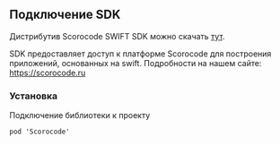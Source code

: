 ## Подключение SDK

Дистрибутив Scorocode SWIFT SDK можно скачать [тут](https://github.com/Scorocode/scorocode-sdk-swift).

SDK предоставляет доступ к платформе Scorocode для построения приложений, основанных на swift. Подробности на нашем сайте: https://scorocode.ru

### Установка
Подключение библиотеки к проекту

```
pod 'Scorocode'
```